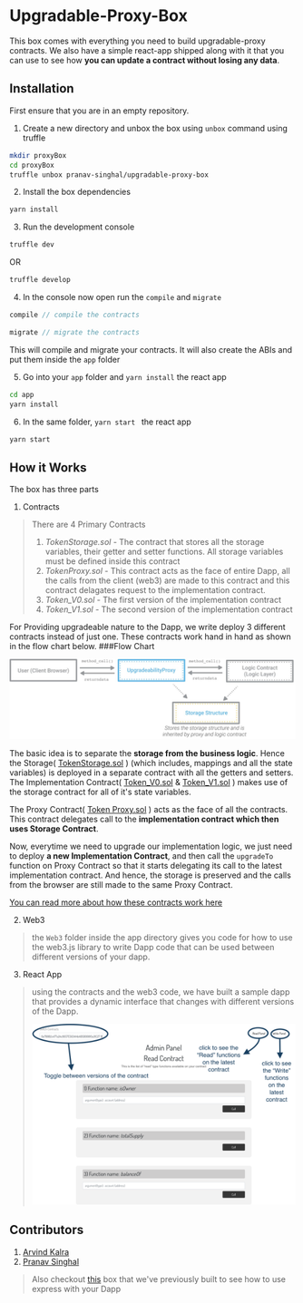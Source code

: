 # Upgradable-Proxy-Box

This box comes with everything you need to build upgradable-proxy contracts. We also 
have a simple react-app shipped along with it that you can use to see
how __you can update a contract without losing any data__.

## Installation

First ensure that you are in an empty repository.




1. Create a new directory and unbox the box using `unbox` command using truffle
```bash
mkdir proxyBox
cd proxyBox
truffle unbox pranav-singhal/upgradable-proxy-box
```
2. Install the box dependencies

```bash
yarn install
```

3. Run the development console
```bash
truffle dev
```
 OR
 ```bash
truffle develop
```
4. In the console now open run the `compile` and `migrate` 

```js
compile // compile the contracts
```
```js
migrate // migrate the contracts
```
This will compile and migrate your contracts. It will also create the ABIs and put them inside the `app` folder
 
5. Go into your `app` folder and `yarn install` the react app

```bash
cd app
yarn install
```

6. In the same folder, `yarn start ` the react app

```bash
yarn start
```
 

## How it Works

The box has three parts

1. Contracts

> There are 4 Primary Contracts
>1. *TokenStorage.sol* - The contract that stores all the storage variables, their getter and setter functions.
>All storage variables must be defined inside this contract
>2. *TokenProxy.sol* - This contract acts as the face of entire Dapp, all the calls from the client (web3) are made to this contract
>and this contract delagates request to the implementation contract.
>3. *Token_V0.sol* - The first version of the implementation contract
>4. *Token_V1.sol* - The second version of the implementation contract

For Providing upgradeable nature to the Dapp, we write deploy 3 different contracts instead of just one. These contracts work hand in hand as shown in the flow chart below.
###Flow Chart

![flowchart](./app/src/assets/flowChart.jpeg)

The basic idea is to separate the **storage from the business logic**. Hence the Storage( [TokenStorage.sol](./contracts/TokenStorage.sol) ) (which includes, mappings and all the state variables) is deployed in a separate contract
with all the getters and setters. 
The Implementation Contract( [Token_V0.sol](./contracts/Token_V0.sol) & [Token_V1.sol](./contracts/Token_V1.sol) ) makes use of the storage contract for all of it's state variables.<br>

The Proxy Contract( [Token Proxy.sol](./contracts/TokenProxy.sol) ) acts as the face of all the contracts. This contract delegates call to the **implementation contract which then uses Storage Contract**.

Now, everytime we need to upgrade our implementation logic, we just need to deploy **a new Implementation Contract**, and then call the `upgradeTo` function on Proxy Contract so that it starts delegating its call to the 
latest implementation contract. And hence, the storage is preserved and the calls from the browser are still made to the same Proxy Contract. 


[You can read more about how these contracts work here](hackernoon.com/how-to-make-smart-contracts-upgradable-2612e771d5a2)



2. Web3

> the `Web3` folder inside the app directory gives you code for how 
>to use the web3.js library to write Dapp code that can be used between 
>different versions of your dapp.
>

3. React App
> using the contracts and the web3 code, we have built a sample dapp that 
>provides a dynamic interface that changes with different versions 
>of the Dapp.
>
>![App](./app/src/assets/app.png)


## Contributors

1. [Arvind Kalra](https://github.com/arvindkalra)
2. [Pranav Singhal](https://github.com/pranav-singhal)

> Also checkout [this](https://github.com/arvindkalra/express-box) box that we've previously 
>built to see how to use
>express with your Dapp      

